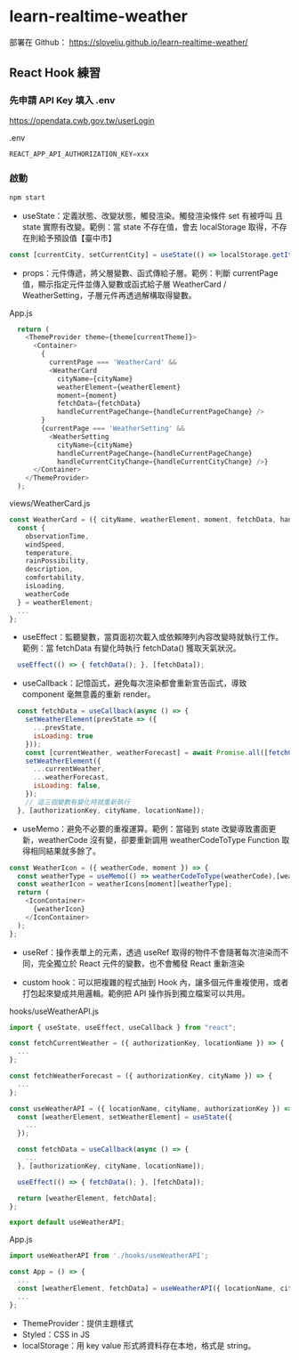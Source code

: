 # learn-realtime-weather

部署在 Github： <https://sloveliu.github.io/learn-realtime-weather/>

## React Hook 練習

### 先申請 API Key 填入 .env

<https://opendata.cwb.gov.tw/userLogin>

.env

```js
REACT_APP_API_AUTHORIZATION_KEY=xxx
```

### 啟動

```js
npm start
```

- useState：定義狀態、改變狀態，觸發渲染。觸發渲染條件  set 有被呼叫 且 state 實際有改變。範例：當 state 不存在值，會去 localStorage 取得，不存在則給予預設值【臺中市】

```js
const [currentCity, setCurrentCity] = useState(() => localStorage.getItem('cityName') || '臺中市');
```

- props：元件傳遞，將父層變數、函式傳給子層。範例：判斷 currentPage 值，顯示指定元件並傳入變數或函式給子層 WeatherCard / WeatherSetting，子層元件再透過解構取得變數。

App.js

```js
  return (
    <ThemeProvider theme={theme[currentTheme]}>
      <Container>
        {
          currentPage === 'WeatherCard' &&
          <WeatherCard
            cityName={cityName}
            weatherElement={weatherElement}
            moment={moment}
            fetchData={fetchData}
            handleCurrentPageChange={handleCurrentPageChange} />
        }
        {currentPage === 'WeatherSetting' &&
          <WeatherSetting
            cityName={cityName}
            handleCurrentPageChange={handleCurrentPageChange}
            handleCurrentCityChange={handleCurrentCityChange} />}
      </Container>
    </ThemeProvider>
  );

```

views/WeatherCard.js

```js
const WeatherCard = ({ cityName, weatherElement, moment, fetchData, handleCurrentPageChange }) => {
  const {
    observationTime,
    windSpeed,
    temperature,
    rainPossibility,
    description,
    comfortability,
    isLoading,
    weatherCode
  } = weatherElement;
  ...
};
```

- useEffect：監聽變數，當頁面初次載入或依賴陣列內容改變時就執行工作。範例：當 fetchData 有變化時執行 fetchData() 獲取天氣狀況。

```js
  useEffect(() => { fetchData(); }, [fetchData]);
```

- useCallback：記憶函式，避免每次渲染都會重新宣告函式，導致 component 毫無意義的重新 render。

```js
  const fetchData = useCallback(async () => {
    setWeatherElement(prevState => ({
      ...prevState,
      isLoading: true
    }));
    const [currentWeather, weatherForecast] = await Promise.all([fetchCurrentWeather({ authorizationKey, locationName }), fetchWeatherForecast({ authorizationKey, cityName })]);
    setWeatherElement({
      ...currentWeather,
      ...weatherForecast,
      isLoading: false,
    });
    // 這三個變數有變化時就重新執行
  }, [authorizationKey, cityName, locationName]);
```

- useMemo：避免不必要的重複運算。範例：當碰到 state 改變導致畫面更新，weatherCode 沒有變，卻要重新調用 weatherCodeToType Function 取得相同結果就多餘了。

```js
const WeatherIcon = ({ weatherCode, moment }) => {
  const weatherType = useMemo(() => weatherCodeToType(weatherCode),[weatherCode])
  const weatherIcon = weatherIcons[moment][weatherType];
  return (
    <IconContainer>
      {weatherIcon}
    </IconContainer>
  );
};
```

- useRef：操作表單上的元素，透過 useRef 取得的物件不會隨著每次渲染而不同，完全獨立於 React 元件的變數，也不會觸發 React 重新渲染

- custom hook：可以把複雜的程式抽到 Hook 內，讓多個元件重複使用，或者打包起來變成共用邏輯。範例把 API 操作拆到獨立檔案可以共用。

hooks/useWeatherAPI.js

```js
import { useState, useEffect, useCallback } from "react";

const fetchCurrentWeather = ({ authorizationKey, locationName }) => {
  ...
};

const fetchWeatherForecast = ({ authorizationKey, cityName }) => {
  ...
};

const useWeatherAPI = ({ locationName, cityName, authorizationKey }) => {
  const [weatherElement, setWeatherElement] = useState({
    ...
  });

  const fetchData = useCallback(async () => {
    ...
  }, [authorizationKey, cityName, locationName]);

  useEffect(() => { fetchData(); }, [fetchData]);

  return [weatherElement, fetchData];
};

export default useWeatherAPI;
```

App.js

```js
import useWeatherAPI from './hooks/useWeatherAPI';

const App = () => {
  ...
  const [weatherElement, fetchData] = useWeatherAPI({ locationName, cityName, authorizationKey: AUTHORIZATION_KEY });
  ...
};

```

- ThemeProvider：提供主題樣式
- Styled：CSS in JS
- localStorage：用 key value 形式將資料存在本地，格式是 string。